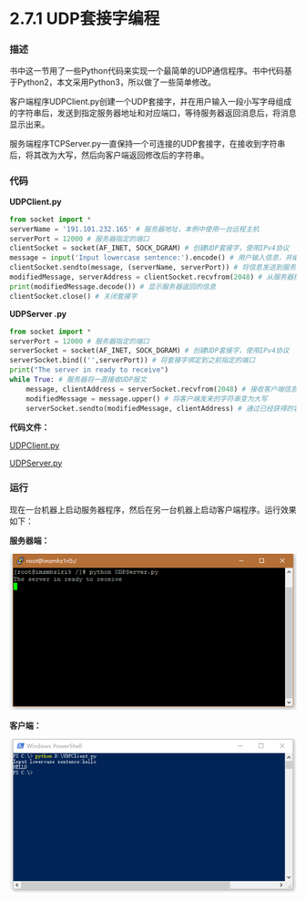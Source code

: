 # 2.7.1 UDP套接字编程

### 描述
书中这一节用了一些Python代码来实现一个最简单的UDP通信程序。书中代码基于Python2，本文采用Python3，所以做了一些简单修改。

客户端程序UDPClient.py创建一个UDP套接字，并在用户输入一段小写字母组成的字符串后，发送到指定服务器地址和对应端口，等待服务器返回消息后，将消息显示出来。

服务端程序TCPServer.py一直保持一个可连接的UDP套接字，在接收到字符串后，将其改为大写，然后向客户端返回修改后的字符串。 

### 代码

**UDPClient.py**
```python
from socket import *
serverName = '191.101.232.165' # 服务器地址，本例中使用一台远程主机
serverPort = 12000 # 服务器指定的端口
clientSocket = socket(AF_INET, SOCK_DGRAM) # 创建UDP套接字，使用IPv4协议
message = input('Input lowercase sentence:').encode() # 用户输入信息，并编码为bytes以便发送
clientSocket.sendto(message, (serverName, serverPort)) # 将信息发送到服务器
modifiedMessage, serverAddress = clientSocket.recvfrom(2048) # 从服务器接收信息，同时也能得到服务器地址
print(modifiedMessage.decode()) # 显示服务器返回的信息
clientSocket.close() # 关闭套接字
```


**UDPServer .py**
```python
from socket import *
serverPort = 12000 # 服务器指定的端口
serverSocket = socket(AF_INET, SOCK_DGRAM) # 创建UDP套接字，使用IPv4协议
serverSocket.bind(('',serverPort)) # 将套接字绑定到之前指定的端口
print("The server in ready to receive")
while True: # 服务器将一直接收UDP报文
	message, clientAddress = serverSocket.recvfrom(2048) # 接收客户端信息，同时获得客户端地址
	modifiedMessage = message.upper() # 将客户端发来的字符串变为大写
	serverSocket.sendto(modifiedMessage, clientAddress) # 通过已经获得的客户端地址，将修改后的字符串发回客户端
```

**代码文件：**

[UDPClient.py](source/UDPClient.py)

[UDPServer.py](source/UDPServer.py)



### 运行

现在一台机器上启动服务器程序，然后在另一台机器上启动客户端程序。运行效果如下：

**服务器端：**

![](image/UDPServer.png)

**客户端：**

![](image/UDPClient.png)

